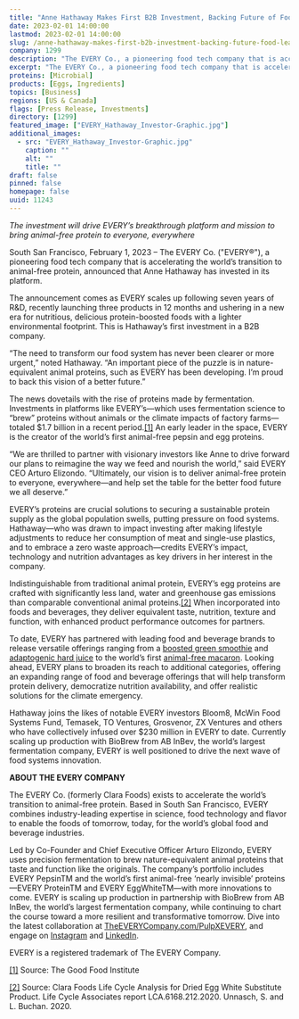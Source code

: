 ```yaml
---
title: "Anne Hathaway Makes First B2B Investment, Backing Future of Food Leader The Every Co."
date: 2023-02-01 14:00:00
lastmod: 2023-02-01 14:00:00
slug: /anne-hathaway-makes-first-b2b-investment-backing-future-food-leader-every-co
company: 1299
description: "The EVERY Co., a pioneering food tech company that is accelerating the world’s transition to animal-free protein, announced that Anne Hathaway has invested in its platform."
excerpt: "The EVERY Co., a pioneering food tech company that is accelerating the world’s transition to animal-free protein, announced that Anne Hathaway has invested in its platform."
proteins: [Microbial]
products: [Eggs, Ingredients]
topics: [Business]
regions: [US & Canada]
flags: [Press Release, Investments]
directory: [1299]
featured_image: ["EVERY_Hathaway_Investor-Graphic.jpg"]
additional_images:
  - src: "EVERY_Hathaway_Investor-Graphic.jpg"
    caption: ""
    alt: ""
    title: ""
draft: false
pinned: false
homepage: false
uuid: 11243
---
```

<p><em>The investment will drive EVERY’s breakthrough platform and mission to bring animal-free protein to everyone, everywhere</em></p>
<p>South San Francisco, February 1, 2023 – The EVERY Co. ("EVERY®"), a pioneering food tech company that is accelerating the world’s transition to animal-free protein, announced that Anne Hathaway has invested in its platform.</p>
<p>The announcement comes as EVERY scales up following seven years of R&D, recently launching three products in 12 months and ushering in a new era for nutritious, delicious protein-boosted foods with a lighter environmental footprint. This is Hathaway’s first investment in a B2B company.</p>
<p>“The need to transform our food system has never been clearer or more urgent,” noted Hathaway. “An important piece of the puzzle is in nature-equivalent animal proteins, such as EVERY has been developing. I’m proud to back this vision of a better future.”</p>
<p>The news dovetails with the rise of proteins made by fermentation. Investments in platforms like EVERY’s—which uses fermentation science to “brew” proteins without animals or the climate impacts of factory farms—totaled $1.7 billion in a recent period.<a href="#_ftn1">[1]</a> An early leader in the space, EVERY is the creator of the world’s first animal-free pepsin and egg proteins.</p>
<p>“We are thrilled to partner with visionary investors like Anne to drive forward our plans to reimagine the way we feed and nourish the world,” said EVERY CEO Arturo Elizondo. “Ultimately, our vision is to deliver animal-free protein to everyone, everywhere—and help set the table for the better food future we all deserve.”</p>
<p>EVERY’s proteins are crucial solutions to securing a sustainable protein supply as the global population swells, putting pressure on food systems. Hathaway—who was drawn to impact investing after making lifestyle adjustments to reduce her consumption of meat and single-use plastics, and to embrace a zero waste approach—credits EVERY’s impact, technology and nutrition advantages as key drivers in her interest in the company.</p>
<p>Indistinguishable from traditional animal protein, EVERY’s egg proteins are crafted with significantly less land, water and greenhouse gas emissions than comparable conventional animal proteins.<a href="#_ftn2">[2]</a> When incorporated into foods and beverages, they deliver equivalent taste, nutrition, texture and function, with enhanced product performance outcomes for partners.</p>
<p>To date, EVERY has partnered with leading food and beverage brands to release versatile offerings ranging from a <a href="https://www.businesswire.com/news/home/20211109005553/en/The-EVERY-Company-and-Pressed-Partner-to-Change-the-Protein-Paradigm-Serving-World%E2%80%99s-First-Animal-Free-Animal-Protein-Smoothie">boosted green smoothie</a> and <a href="https://www.businesswire.com/news/home/20221012005442/en/The-EVERY-Co.-Enters-260B-Beverage-Alcohol-Market-With-Launch-of-World%E2%80%99s-First-Protein-Boosted-Hard-Juice-Powering-New-Product-Line-By-Pulp-Culture">adaptogenic hard juice</a> to the world’s first <a href="https://www.businesswire.com/news/home/20220322006214/en/The-EVERY-Co.-Debuts-The-World%E2%80%99s-First-Egg-White-Made-Without-a-Chicken">animal-free macaron</a>. Looking ahead, EVERY plans to broaden its reach to additional categories, offering an expanding range of food and beverage offerings that will help transform protein delivery, democratize nutrition availability, and offer realistic solutions for the climate emergency.</p>
<p>Hathaway joins the likes of notable EVERY investors Bloom8, McWin Food Systems Fund, Temasek, TO Ventures, Grosvenor, ZX Ventures and others who have collectively infused over $230 million in EVERY to date. Currently scaling up production with BioBrew from AB InBev, the world’s largest fermentation company, EVERY is well positioned to drive the next wave of food systems innovation. </p>
<p><strong>ABOUT THE EVERY COMPANY</strong></p>
<p>The EVERY Co. (formerly Clara Foods) exists to accelerate the world’s transition to animal-free protein. Based in South San Francisco, EVERY combines industry-leading expertise in science, food technology and flavor to enable the foods of tomorrow, today, for the world’s global food and beverage industries.</p>
<p>Led by Co-Founder and Chief Executive Officer Arturo Elizondo, EVERY uses precision fermentation to brew nature-equivalent animal proteins that taste and function like the originals. The company’s portfolio includes EVERY PepsinTM and the world’s first animal-free ‘nearly invisible’ proteins—EVERY ProteinTM and EVERY EggWhiteTM—with more innovations to come. EVERY is scaling up production in partnership with BioBrew from AB InBev, the world’s largest fermentation company, while continuing to chart the course toward a more resilient and transformative tomorrow. Dive into the latest collaboration at <a href="http://theeverycompany.com/PulpXEVERY">TheEVERYCompany.com/PulpXEVERY</a>, and engage on <a href="https://www.instagram.com/theeverycompany/">Instagram</a> and <a href="https://www.linkedin.com/company/clara-foods">LinkedIn</a>.</p>
<p>EVERY is a registered trademark of The EVERY Company.</p>
<p><a href="#_ftnref1">[1]</a> Source: The Good Food Institute</p>
<p><a href="#_ftnref2">[2]</a> Source: Clara Foods Life Cycle Analysis for Dried Egg White Substitute Product. Life Cycle Associates report LCA.6168.212.2020. Unnasch, S. and L. Buchan. 2020. </p>

